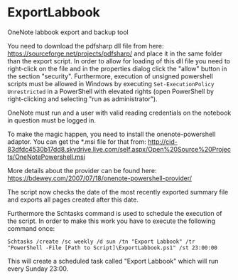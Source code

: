 # ExportLabbook
OneNote labbook export and backup tool

You need to download the pdfsharp dll file from here: https://sourceforge.net/projects/pdfsharp/ and place it in the same folder than the export script. 
In order to allow for loading of this dll file you need to right-click on the file and in the properties dialog click the "allow" button in the section "security".
Furthermore, execution of unsigned powershell scripts must be allowed in Windows by executing 
`Set-ExecutionPolicy Unrestricted`
in a PowerShell with elevated rights (open PowerShell by right-clicking and selecting "run as administrator").

OneNote must run and a user with valid reading credentials on the notebook in question must be logged in. 

To make the magic happen, you need to install the onenote-powershell adaptor. You can get the *.msi file for that from: http://cid-83dfdc4530b17dd8.skydrive.live.com/self.aspx/Open%20Source%20Projects/OneNotePowershell.msi

More details about the provider can be found here: https://bdewey.com/2007/07/18/onenote-powershell-provider/

The script now checks the date of the most recently exported summary file and exports all pages created after this date. 

Furthermore the Schtasks command is used to schedule the execution of the script. In order to make this work you have to execute the following command once: 

`Schtasks /create /sc weekly /d sun /tn "Export Labbook" /tr "PowerShell -File [Path to Script]\ExportLabbook.ps1" /st 23:00:00`

This will create a scheduled task called "Export Labbook" which will run every Sunday 23:00.